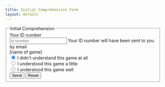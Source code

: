 ```yaml
---
title: Initial Comprehension Form
layout: default
---
```

<form class="form-horizontal">
<fieldset>

<!-- Form Name -->
<legend>Initial Comprehension</legend>

<!-- Text input-->
<div class="form-group">
  <label class="col-md-4 control-label" for="id">Your ID number</label>  
  <div class="col-md-4">
  <input id="id" name="id" type="text" placeholder="id number" class="form-control input-md" required="">
  <span class="help-block">Your ID number will have been sent to you by email</span>  
  </div>
</div>

<!-- Multiple Radios -->
<div class="form-group">
  <label class="col-md-4 control-label" for="name_of_game">[name of game]</label>
  <div class="col-md-4">
  <div class="radio">
    <label for="name_of_game-0">
      <input type="radio" name="name_of_game" id="name_of_game-0" value="not at all" checked="checked">
      I didn't understand this game at all
    </label>
	</div>
  <div class="radio">
    <label for="name_of_game-1">
      <input type="radio" name="name_of_game" id="name_of_game-1" value="a little">
      I understood this game a little
    </label>
	</div>
  <div class="radio">
    <label for="name_of_game-2">
      <input type="radio" name="name_of_game" id="name_of_game-2" value="well">
      I understood this game well
    </label>
	</div>
  </div>
</div>

<!-- Button (Double) -->
<div class="form-group">
  <label class="col-md-4 control-label" for="initial_comp_send_button"></label>
  <div class="col-md-8">
    <button id="initial_comp_send_button" name="initial_comp_send_button" class="btn btn-primary">Send</button>
    <button id="initial_comp_reset_button" name="initial_comp_reset_button" class="btn btn-default">Reset</button>
  </div>
</div>

</fieldset>
</form>
